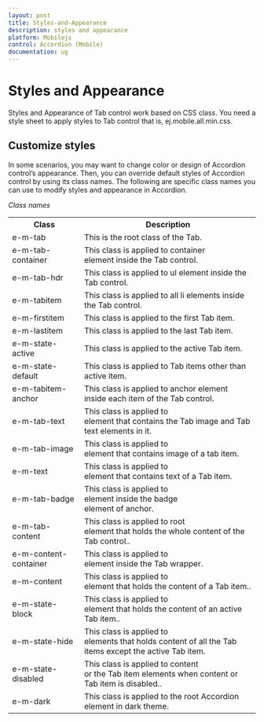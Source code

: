 ```yaml
---
layout: post
title: Styles-and-Appearance
description: styles and appearance
platform: Mobilejs
control: Accordion (Mobile)
documentation: ug
---
```


# Styles and Appearance

Styles and Appearance of Tab control work based on CSS class. You need a style sheet to apply styles to Tab control that is, ej.mobile.all.min.css.


## Customize styles

In some scenarios, you may want to change color or design of Accordion control’s appearance. Then, you can override default styles of Accordion control by using its class names. The following are specific class names you can use to modify styles and appearance in Accordion.

_Class names_

<table>
<tr>
<th>
Class</th><th>
Description </th></tr>
<tr>
<td>
e-m-tab                                          </td><td>
This is the root class of the Tab.</td></tr>
<tr>
<td>
e-m-tab-container</td><td>
This class is applied to container <div> element inside the Tab control.</td></tr>
<tr>
<td>
e-m-tab-hdr                         </td><td>
This class is applied to ul element inside the Tab control.     </td></tr>
<tr>
<td>
e-m-tabitem                         </td><td>
This class is applied to all li elements inside the Tab control.</td></tr>
<tr>
<td>
e-m-firstitem                                  </td><td>
This class is applied to the first Tab item. </td></tr>
<tr>
<td>
e-m-lastitem                       </td><td>
This class is applied to the last Tab item.</td></tr>
<tr>
<td>
e-m-state-active               </td><td>
This class is applied to the active Tab item.</td></tr>
<tr>
<td>
e-m-state-default</td><td>
This class is applied to Tab items other than active item.</td></tr>
<tr>
<td>
e-m-tabitem-anchor	                               </td><td>
This class is applied to anchor element inside each item of the Tab control.</td></tr>
<tr>
<td>
e-m-tab-text</td><td>
This class is applied to <div> element that contains the Tab image and Tab text elements in it.
</td></tr>
<tr>
<td>
e-m-tab-image                 </td><td>
This class is applied to <div> element that contains image of a tab item.</td></tr>
<tr>
<td>
e-m-text</td><td>
This class is applied to <div> element that contains text of a Tab item.</td></tr>
<tr>
<td>
e-m-tab-badge</td><td>
This class is applied to <div> element inside the badge <div> element of anchor.
</td></tr>
<tr>
<td>
e-m-tab-content                </td><td>
This class is applied to root <div> element that holds the whole content of the Tab control..   </td></tr>
<tr>
<td>
e-m-content-container</td><td>
This class is applied to <div> element inside the Tab wrapper.                </td></tr>
<tr>
<td>
e-m-content	                                </td><td>
This class is applied to <div> element that holds the content of a Tab item..       </td></tr>
<tr>
<td>
e-m-state-block                                     </td><td>
This class is applied to <div> element that holds the content of an active Tab item.. </td></tr>
<tr>
<td>
e-m-state-hide</td><td>
This class is applied to <div> elements that holds content of all the Tab items except the active Tab item. </td></tr>
<tr>
<td>
e-m-state-disabled                                           </td><td>
This class is applied to content <div> or the Tab item elements when content or Tab item is disabled..  </td></tr>
<tr>
<td>
e-m-dark                                           </td><td>
This class is applied to the root Accordion element in dark theme.          </td></tr>
</table>




